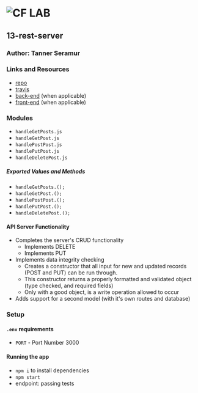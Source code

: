 ![CF](http://i.imgur.com/7v5ASc8.png) LAB
=================================================

## 13-rest-server

### Author: Tanner Seramur

### Links and Resources
* [repo](http://xyz.com)
* [travis](http://xyz.com)
* [back-end](http://xyz.com) (when applicable)
* [front-end](http://xyz.com) (when applicable)

### Modules
* `handleGetPosts.js`
* `handleGetPost.js`
* `handlePostPost.js`
* `handlePutPost.js`
* `handleDeletePost.js`
##### Exported Values and Methods
* `handleGetPosts.();`
* `handleGetPost.();`
* `handlePostPost.();`
* `handlePutPost.();`
* `handleDeletePost.();`



#### API Server Functionality
* Completes the server's CRUD functionality
  * Implements DELETE
  * Implements PUT
* Implements data integrity checking
  * Creates a constructor that all input for new and updated records (POST and PUT) can be run through.
  * This constructor returns a properly formatted and validated object (type checked, and required fields)
  * Only with a good object, is a write operation allowed to occur
* Adds support for a second model (with it's own routes and database)

### Setup
#### `.env` requirements
* `PORT` - Port Number 3000

#### Running the app
* `npm i` to install dependencies
* `npm start`
* endpoint: passing tests